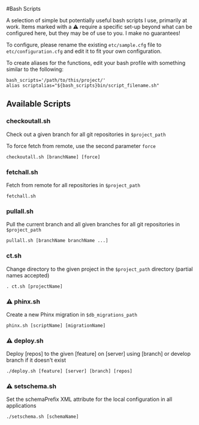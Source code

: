 #Bash Scripts

A selection of simple but potentially useful bash scripts I use, primarily at work. Items marked with a :warning: 
require a specific set-up beyond what can be configured here, but they may be of use to you. I make no guarantees!

To configure, please rename the existing `etc/sample.cfg` file to `etc/configuration.cfg` and edit it to fit your own 
configuration.

To create aliases for the functions, edit your bash profile with something similar to the following:

    bash_scripts='/path/to/this/project/'
    alias scriptalias="${bash_scripts}bin/script_filename.sh"
    
## Available Scripts

### checkoutall.sh 

Check out a given branch for all git repositories in `$project_path`

To force fetch from remote, use the second parameter `force`

    checkoutall.sh [branchName] [force]
    
### fetchall.sh 

Fetch from remote for all repositories in `$project_path`

    fetchall.sh
    
### pullall.sh

Pull the current branch and all given branches for all git repositories in `$project_path`

    pullall.sh [branchName branchName ...]
    
###  ct.sh

Change directory to the given project in the `$project_path` directory (partial names accepted)

    . ct.sh [projectName]
    
### :warning: phinx.sh

Create a new Phinx migration in `$db_migrations_path`

    phinx.sh [scriptName] [migrationName]
    
### :warning: deploy.sh

Deploy [repos] to the given [feature] on [server] using [branch] or develop branch if it doesn't exist

    ./deploy.sh [feature] [server] [branch] [repos]

### :warning: setschema.sh

Set the schemaPrefix XML attribute for the local configuration in all applications

    ./setschema.sh [schemaName]
